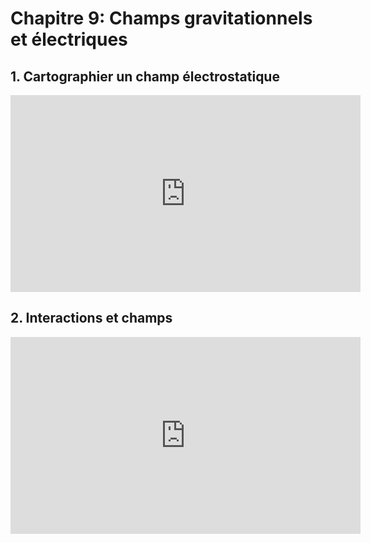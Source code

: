 # Chapitre 9: Champs gravitationnels et électriques



## 1. Cartographier un champ électrostatique

<iframe width="560" height="315" src="https://www.youtube.com/embed/CBFBDK7tHvU?si=cmcWjUtiHu7Hz9IT" title="YouTube video player" frameborder="0" allow="accelerometer; autoplay; clipboard-write; encrypted-media; gyroscope; picture-in-picture; web-share" referrerpolicy="strict-origin-when-cross-origin" allowfullscreen></iframe>

## 2. Interactions et champs

<iframe width="560" height="315" src="https://www.youtube.com/embed/fDh7FH80EBw?si=gCJQRhZAB3XPJj59" title="YouTube video player" frameborder="0" allow="accelerometer; autoplay; clipboard-write; encrypted-media; gyroscope; picture-in-picture; web-share" referrerpolicy="strict-origin-when-cross-origin" allowfullscreen></iframe>




